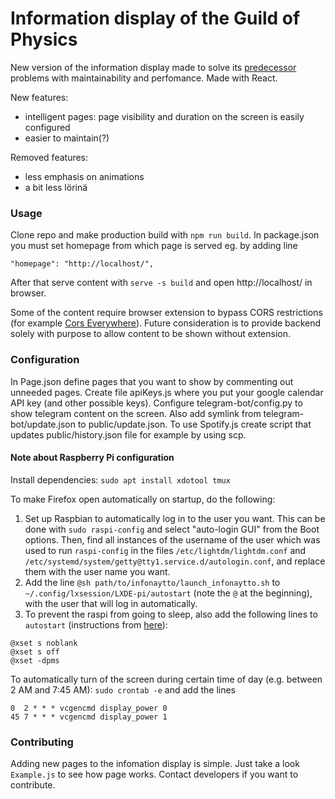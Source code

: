 # Information display of the Guild of Physics

New version of the information display made to solve its [predecessor](https://github.com/fyysikkokilta/fk-infonaytto) problems with maintainability and perfomance. Made with React.

New features:
- intelligent pages: page visibility and duration on the screen is easily configured
- easier to maintain(?)

Removed features:
- less emphasis on animations
- a bit less lörinä

### Usage
Clone repo and make production build with `npm run build`. In package.json you must set homepage from which page is served eg. by adding line 
```
"homepage": "http://localhost/",
```
After that serve content with `serve -s build` and open http://localhost/ in browser.

Some of the content require browser extension to bypass CORS restrictions (for example [Cors Everywhere](https://addons.mozilla.org/fi/firefox/addon/cors-everywhere/)). Future consideration is to provide backend solely with purpose to allow content to be shown without extension.

### Configuration
In Page.json define pages that you want to show by commenting out unneeded pages. Create file apiKeys.js where you put your google calendar API key (and other possible keys). Configure telegram-bot/config.py to show telegram content on the screen. Also add symlink from telegram-bot/update.json to public/update.json. To use Spotify.js create script that updates public/history.json file for example by using scp. 

#### Note about Raspberry Pi configuration
Install dependencies: `sudo apt install xdotool tmux`

To make Firefox open automatically on startup, do the following:
1. Set up Raspbian to automatically log in to the user you want. This can be done with `sudo raspi-config` and select "auto-login GUI" from the Boot options. Then, find all instances of the username of the user which was used to run `raspi-config` in the files `/etc/lightdm/lightdm.conf` and `/etc/systemd/system/getty@tty1.service.d/autologin.conf`, and replace them with the user name you want.
1. Add the line `@sh path/to/infonaytto/launch_infonaytto.sh` to `~/.config/lxsession/LXDE-pi/autostart` (note the `@` at the beginning), with the user that will log in automatically.
1. To prevent the raspi from going to sleep, also add the following lines to `autostart` (instructions from [here](https://www.bitpi.co/2015/02/14/prevent-raspberry-pi-from-sleeping/)):
```
@xset s noblank
@xset s off
@xset -dpms
```

To automatically turn of the screen during certain time of day (e.g. between 2 AM and 7:45 AM): `sudo crontab -e` and add the lines
```
0  2 * * * vcgencmd display_power 0
45 7 * * * vcgencmd display_power 1
```

### Contributing
Adding new pages to the infomation display is simple. Just take a look `Example.js` to see how page works. Contact developers if you want to contribute.